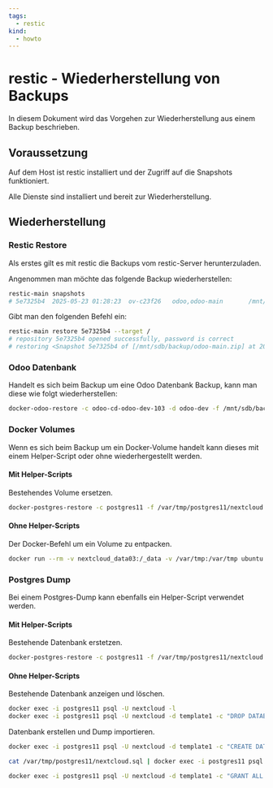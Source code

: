 ```yaml
---
tags:
  - restic
kind:
  - howto
---
```

# restic - Wiederherstellung von Backups

In diesem Dokument wird das Vorgehen zur Wiederherstellung aus einem Backup beschrieben.

## Voraussetzung

Auf dem Host ist restic installiert und der Zugriff auf die Snapshots funktioniert.

Alle Dienste sind installiert und bereit zur Wiederherstellung.

## Wiederherstellung
### Restic Restore

Als erstes gilt es mit restic die Backups vom restic-Server herunterzuladen.

Angenommen man möchte das folgende Backup wiederherstellen:

```bash
restic-main snapshots
# 5e7325b4  2025-05-23 01:28:23  ov-c23f26   odoo,odoo-main       /mnt/sdb/backup/odoo-main.zip
```

Gibt man den folgenden Befehl ein:

```bash
restic-main restore 5e7325b4 --target /
# repository 5e7325b4 opened successfully, password is correct
# restoring <Snapshot 5e7325b4 of [/mnt/sdb/backup/odoo-main.zip] at 2025-05-23 01:28:23.496308871 +0200 CEST by root@ov-c23f26> to /
```

### Odoo Datenbank

Handelt es sich beim Backup um eine Odoo Datenbank Backup, kann man diese wie folgt wiederherstellen:

```bash
docker-odoo-restore -c odoo-cd-odoo-dev-103 -d odoo-dev -f /mnt/sdb/backup/odoo-main.zip -r
```

### Docker Volumes

Wenn es sich beim Backup um ein Docker-Volume handelt kann dieses mit einem Helper-Script oder ohne wiederhergestellt werden.

#### Mit Helper-Scripts

Bestehendes Volume ersetzen.

```bash
docker-postgres-restore -c postgres11 -f /var/tmp/postgres11/nextcloud.sql -r
```

#### Ohne Helper-Scripts

Der Docker-Befehl um ein Volume zu entpacken.

```bash
docker run --rm -v nextcloud_data03:/_data -v /var/tmp:/var/tmp ubuntu bash -c "cd /_data && tar xvf /var/tmp/nextcloud03/nextcloud_data03.tar --strip 1"
```

### Postgres Dump

Bei einem Postgres-Dump kann ebenfalls ein Helper-Script verwendet werden.

#### Mit Helper-Scripts

Bestehende Datenbank erstetzen.

```bash
docker-postgres-restore -c postgres11 -f /var/tmp/postgres11/nextcloud.sql -r
```

#### Ohne Helper-Scripts

Bestehende Datenbank anzeigen und löschen.

```bash
docker exec -i postgres11 psql -U nextcloud -l
docker exec -i postgres11 psql -U nextcloud -d template1 -c "DROP DATABASE \"nextcloud\";"
```

Datenbank erstellen und Dump importieren.

```bash
docker exec -i postgres11 psql -U nextcloud -d template1 -c "CREATE DATABASE \"nextcloud\";"

cat /var/tmp/postgres11/nextcloud.sql | docker exec -i postgres11 psql -U nextcloud

docker exec -i postgres11 psql -U nextcloud -d template1 -c "GRANT ALL PRIVILEGES ON DATABASE nextcloud TO nextcloud;"
```